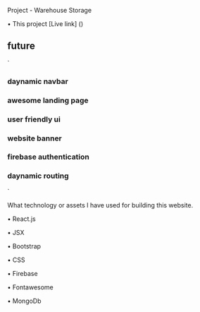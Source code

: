 Project - Warehouse Storage

• This project [Live link] ()

## future 
`
### daynamic navbar

### awesome landing page

### user friendly ui 

### website banner 

### firebase authentication

### daynamic routing
`


What technology or assets I have used for building this website.

• React.js

• JSX

• Bootstrap

• CSS

• Firebase

• Fontawesome

• MongoDb

